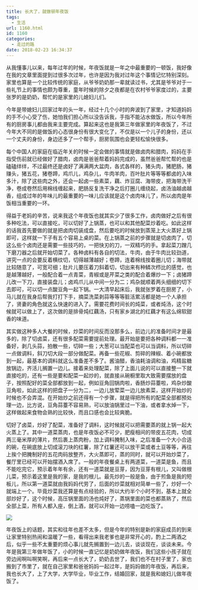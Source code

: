 ```yaml
---
title: 长大了，就做顿年夜饭
tags:
  - 生活
url: 1160.html
id: 1160
categories:
  - 走过的路
date: 2018-02-23 16:34:37
---
```


从我懂事儿以来，每年过年的时候，年夜饭就是一年之中最重要的一顿饭，我好像在我的文章里面提到过很多次过年，也许是因为我对过年这个事情记忆特别深刻。家里也算是一个比较传统的家庭，从爷爷奶奶那一辈就读过书，尤其是爷爷对于一些礼节上的事情也颇为尊重，童年时候的除夕之夜都是在农村爷爷家度过的，主要张罗的是奶奶，帮忙的是家里的儿媳妇儿们。

今年是带媳妇儿回家过年的头一年，经过十几个小时的奔波到了家里，才知道妈妈的手不小心受了伤，她怕我们担心所以没告诉我，手指不能沾水做饭，所以今年所有的厨房事儿都由我来主要完成。算起来这也是我第三年做家里的年夜饭了，不过今年大不同的是做饭的心态很身份有很大变化了，不仅是以一个儿子的身份，还以一个丈夫的身份，身边还多了一个帮手，厨房氛围也会更轻松愉快很多。

每个中国人的家庭在临近年关的时候一定会做的事情就是做卤肉和腊肉，妈妈在手指受伤前就已经做好了腊肉，卤肉是爸爸帮着妈妈完成的，虽然爸爸帮忙帮的也是磕磕绊绊，不过最终还是卤好了满满两大盆肉，各式各样的，猪头肉，猪肥肠，猪赚头，猪五花，猪卷蹄，鸡爪儿，鸡杂儿，牛肉羊肉，百叶肚片等等等都卤的入味多汁，除了这些肉之外，还会一起卤一些素菜，藕、炸豆腐、海带皮，把海带洗干净，卷成卷然后用棉线缠起来，肥肠反复洗干净之后打圈儿缠绕起，卤汤油越卤越香，组成过年的年味儿的最重要的一味儿应该就是这个卤肉味儿了，所以卤肉是年饭相当重要的一环。

得益于老妈的辛苦，说来我这个年夜饭也就其实少了很多工作，卤肉做好之后有很多种吃法，可以直接吃，可以切好了上锅蒸，也可以和其他配菜炒着吃。如此这样的话我首先要做的就是把卤肉切装成盘，然后要吃的时候放到蒸笼上大火蒸好上锅即可，这样就一下子有五个容易上桌的菜。在上锅蒸之前的步骤就是切卤肉了，切这么些个卤肉还是需要一些技巧的，一把快刃的刀，一双精巧的手。拿起菜刀蹭几下磨刀器之后就开始切菜了。各种卤料有各自的切法，牛肉，由于牛肉比较劲道，讲究一点的会要反着横纹切，切得越薄越好；卷蹄，连着棉线按着圈儿切；海带就比较随意了，可宽可细；肚片儿要压着刀斜着切，切出来有种鳞次栉比的感觉，也是越薄越好，一般配合着一点青菜，青椒或是芹菜之类的配合着爆炒一下；卤猪蹄儿改一下刀，直接装盘儿；卤鸡爪儿从中间一分为二；鸡杂就顺着两头细细的切下去即可，可以切一点酸豆角一起下锅。一大清早起床后，我就张罗着在厨房了，小马儿就在我身后帮我打打下手，摘菜洗菜剥蒜等等等脏活累活都是她一个人承担了，贤妻的角色就这么快速的进入了。需要花费时间长的炖菜，或者炖汤，这个时候就可以做上了，这次做的是排骨炖红藕汤，只有家乡湖北的红藕才有这么绵软甜香的味道。

其实做这种多人大餐的时候，炒菜的时间反而没那多么，前边儿的准备时间才是最多的，除了切卤菜，还有很多配菜需要提前处理。最开始是要把各种调料都一一准备好，剥几头蒜，拍散一些，切碎一些；大葱可以当配菜也可以当调料，所以切碎一点做调料，斜刀切大段一部分做配菜。再备一些花椒、剪碎的辣椒、着小碗都放到一起，最基本的调料就这么准备差不多了。酱油醋，香油耗油调和油，鸡精盐糖放锅边，齐活儿搁置一边儿。接着来处理配菜，除了上面儿说的可以直接整一下就直接吃的，还有一些是要和配菜一起炒的，就直接从碗橱里取大致需要摆放的盘子，按照配好的菜全部都放到一起，例如豆角回锅肉啦，香肠炒蒜薹啦，鸡杂炒酸豆角啦，如此这样的把盘子一分为二，一边儿放荤菜一边儿放素菜，这样开始炒的时候也不会弄混。在开始炒之前还得有一个步骤，就是得把所有的配菜全部都预处理一边，比方说，豆角蒜薹不容易熟，可以放油锅里过一下油，或者拿水焯一下，这样做起来食物会熟的比较快，而且口感也会比较爽脆。

切好了卤菜，炒好了配菜，准备好了调料，这时候就可以把需要蒸的就上锅一起大火蒸上了。其中一道菜蒸肉，也是年夜饭必不可少，肥瘦相间的带皮五花肉，切成两三毫米厚的薄片，然后裹上蒸肉粉，加上调料腌制入味，之后准备一个大小合适的碗，在碗底放上切成滚刀块的红薯，除了红薯还可以放干菜或者土豆等等，再往上挨个把腌制好的五花肉码放整齐，大火蒸即可，蒸的同时，就可以开始炒菜了，餐厅里已经可以开始摆酒入席了。一般的年夜餐桌上有两道菜，一道菜是鱼，而且不能吃完它，预示着年年有余，还有一道菜就是豆芽，因为豆芽有根儿，又叫做根儿菜，预示着这里是我的家，是我的根儿。最先炒的一般是鱼，由于煎鱼是我的短板儿，所以第一道菜就由我妈妈代劳了，后面的炒菜就相对简单一些了，炒好一个就端上一个。毕竟炒菜我还算是有点经验的，所以大约半个小时不到，基本上就全部炒好了，这个时候，高压锅里面的汤也炖好了，蒸锅里面的菜也都蒸熟了，然后全部上菜，所有人都入座，倒上酒，就可以开始一边唠嗑一边吃饭了。

![](/images/nianyefan.jpg)

年夜饭上的话题，其实和往年也差不太多，但是今年的特别是新的家庭成员的到来让家里特别热闹和温暖了一些，看得出来我老爹也是非常开心的，酌上二两酒之后，似乎一些不太重要的烦心事儿就先搁置到一边儿去，谈谈现在，谈谈未来。今年是我第三年做年饭了，小的时候一直记忆是奶奶做年夜饭，我们这些小孩子就在旁边闹啊叫啊笑啊，再后来一点长大了，奶奶去世了，我们也不在村子里了，家也搬到了市里了，就在自己家里和爸爸妈妈一起过年，是妈妈做的年夜饭，再后来，我也长大了，上了大学，大学毕业，毕业工作，结婚回家，就是我和媳妇儿做年夜饭了。

